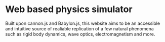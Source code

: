 # Web based physics simulator

Built upon cannon.js and Babylon.js, this website aims to be an accessible and intuitive source of realiable replication of a few natural phenomena such as rigid body dynamics, wave optics, electromagnetism and more.
